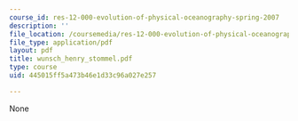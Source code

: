 ```yaml
---
course_id: res-12-000-evolution-of-physical-oceanography-spring-2007
description: ''
file_location: /coursemedia/res-12-000-evolution-of-physical-oceanography-spring-2007/445015ff5a473b46e1d33c96a027e257_wunsch_henry_stommel.pdf
file_type: application/pdf
layout: pdf
title: wunsch_henry_stommel.pdf
type: course
uid: 445015ff5a473b46e1d33c96a027e257

---
```

None